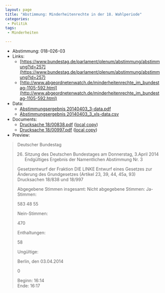 ```yaml
---
layout: page
title: "Abstimmung: Minderheitenrechte in der 18. Wahlperiode"
categories:
 - Politik
tags:
 - Minderheiten

---
```


* Abstimmung: 018-026-03
* Links: 
    * [https://www.bundestag.de/parlament/plenum/abstimmung/abstimmung?id=257](https://www.bundestag.de/parlament/plenum/abstimmung/abstimmung?id=257)
    * [http://www.abgeordnetenwatch.de/minderheitenrechte_im_bundestag-1105-592.html](http://www.abgeordnetenwatch.de/minderheitenrechte_im_bundestag-1105-592.html)
* Data: 
    * [Abstimmungsergebnis 20140403_3-data.pdf](/res/abstimmungsliste/20140403_3-data.pdf)
    * [Abstimmungsergebnis 20140403_3_xls-data.csv](/res/abstimmungsliste/analyses/20140403_3_xls-data.csv)
* Documents: 
    * [Drucksache 18/00838.pdf](http://dip21.bundestag.de/dip21/btd/18/008/1800838.pdf) ([local copy](/res/abstimmungsdaten/018-026-03/1800838.pdf))
    * [Drucksache 18/00997.pdf](http://dip21.bundestag.de/dip21/btd/18/009/1800997.pdf) ([local copy](/res/abstimmungsdaten/018-026-03/1800997.pdf))
* Preview: 
> Deutscher Bundestag
> 
> 26. Sitzung des Deutschen Bundestages
> am Donnerstag, 3.April 2014
> Endgültiges Ergebnis der Namentlichen Abstimmung Nr. 3
> 
> Gesetzentwurf der Fraktion DIE LINKE
> Entwurf eines Gesetzes zur Änderung des Grundgesetzes (Artikel 23, 39, 44, 45a, 93)
> Drucksachen 18/838 und 18/997
> 
> Abgegebene Stimmen insgesamt:
> Nicht abgegebene Stimmen:
> Ja-Stimmen:
> 
> 583
> 48
> 55
> 
> Nein-Stimmen:
> 
> 470
> 
> Enthaltungen:
> 
> 58
> 
> Ungültige:
> 
> Berlin, den 03.04.2014
> 
> 0
> 
> Beginn: 16:14  
> Ende: 16:17
